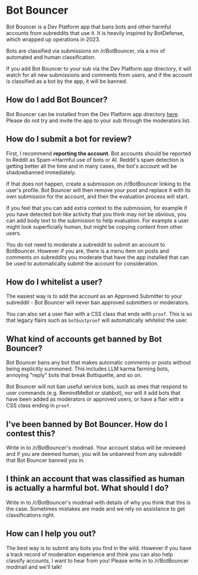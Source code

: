 # Bot Bouncer

Bot Bouncer is a Dev Platform app that bans bots and other harmful accounts from subreddits that use it. It is heavily inspired by BotDefense, which wrapped up operations in 2023.

Bots are classified via submissions on /r/BotBouncer, via a mix of automated and human classification.

If you add Bot Bouncer to your sub via the Dev Platform app directory, it will watch for all new submissions and comments from users, and if the account is classified as a bot by the app, it will be banned.

## How do I add Bot Bouncer?

Bot Bouncer can be installed from the Dev Platform app directory [here](https://developers.reddit.com/apps/bot-bouncer). Please do not try and invite the app to your sub through the moderators list.

## How do I submit a bot for review?

First, I recommend **reporting the account**. Bot accounts should be reported to Reddit as Spam->Harmful use of bots or AI. Reddit's spam detection is getting better all the time and in many cases, the bot's account will be shadowbanned immediately.

If that does not happen, create a submission on /r/BotBouncer linking to the user's profile. Bot Bouncer will then remove your post and replace it with its own submission for the account, and then the evaluation process will start.

If you feel that you can add extra context to the submission, for example if you have detected bot-like activity that you think may not be obvious, you can add body text to the submission to help evaluation. For example a user might look superficially human, but might be copying content from other users.

You do not need to moderate a subreddit to submit an account to BotBouncer. However if you are, there is a menu item on posts and comments on subreddits you moderate that have the app installed that can be used to automatically submit the account for consideration.

## How do I whitelist a user?

The easiest way is to add the account as an Approved Submitter to your subreddit - Bot Bouncer will never ban approved submitters or moderators.

You can also set a user flair with a CSS class that ends with `proof`. This is so that legacy flairs such as `botbustproof` will automatically whitelist the user.

## What kind of accounts get banned by Bot Bouncer?

Bot Bouncer bans any bot that makes automatic comments or posts without being explicitly summoned. This includes LLM karma farming bots, annoying "reply" bots that break Bottiquette, and so on.

Bot Bouncer will not ban useful service bots, such as ones that respond to user commands (e.g. RemindMeBot or stabbot), nor will it add bots that have been added as moderators or approved users, or have a flair with a CSS class ending in `proof`.

## I've been banned by Bot Bouncer. How do I contest this?

Write in to /r/BotBouncer's modmail. Your account status will be reviewed and if you are deemed human, you will be unbanned from any subreddit that Bot Bouncer banned you in.

## I think an account that was classified as human is actually a harmful bot. What should I do?

Write in to /r/BotBouncer's modmail with details of why you think that this is the case. Sometimes mistakes are made and we rely on assistance to get classifications right.

## How can I help you out?

The best way is to submit any bots you find in the wild. However if you have a track record of moderation experience and think you can also help classify accounts, I want to hear from you! Please write in to /r/BotBouncer modmail and we'll talk!
